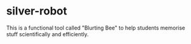 # silver-robot
This is a functional tool called "Blurting Bee" to help students memorise stuff scientifically and efficiently.
